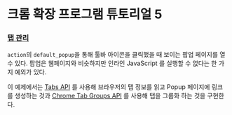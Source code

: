 # 크롬 확장 프로그램 튜토리얼 5

### [탭 관리]

`action`의 `default_popup`을 통해 툴바 아이콘을 클릭했을 때 보이는 팝업 페이지를 열 수 있다. 팝업은 웹페이지와 비슷하지만
인라인 JavaScript 를 실행할 수 없다는 한 가지 예외가 있다.

이 예제에서는 [Tabs API][JavaScript APIs - tabs] 를 사용해 브라우저의 탭 정보를 읽고 Popup 페이지에 링크를 생성하는 것과
[Chrome Tab Groups API][Chrome Extensions - tabGroups] 를 사용해 탭을 그룹화 하는 것을 구현한다.

[탭 관리]: https://developer.chrome.com/docs/extensions/get-started/tutorial/popup-tabs-manager?hl=ko
[JavaScript APIs - tabs]: https://developer.mozilla.org/en-US/docs/Mozilla/Add-ons/WebExtensions/API/tabs
[Chrome Extensions - tabGroups]: https://developer.chrome.com/docs/extensions/reference/api/tabGroups?hl=ko
